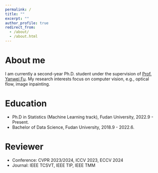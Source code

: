 ```yaml
---
permalink: /
title: ""
excerpt: ""
author_profile: true
redirect_from: 
  - /about/
  - /about.html
---
```

  
About me
======
I am currently a second-year Ph.D. student under the supervision of [Prof. Yanwei Fu](https://yanweifu.github.io/). 
My research interests focus on computer vision, e.g., optical flow, image inpainting.

Education
======
* Ph.D in Statistics (Machine Learning track), Fudan University, 2022.9 - Present.
* Bachelor of Data Science, Fudan University, 2018.9 - 2022.6.

Reviewer
======
* Conference: CVPR 2023/2024, ICCV 2023, ECCV 2024
* Journal: IEEE TCSVT, IEEE TIP, IEEE TMM